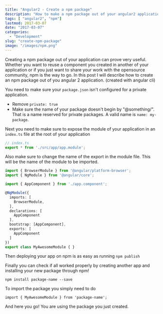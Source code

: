 ```yaml
---
title: "Angular2 - Create a npm package"
description: "How to make a npm package out of your angular2 application"
tags: [ "angular2", "npm"]
lastmod: 2017-03-07
date: "2017-03-07"
categories:
  - "Development"
slug: "create-npm-package"
image: "/images/npm.png"
---
```


Creating a npm package out of your application can prove very useful. Whether you want to reuse a component you created in another of your application or if you just want to share your work with the opensource community, npm is the way to go. In this post I will describe how to create an npm package out of you angular 2 application. (created with angular cli)

You need to make sure your `package.json` isn't configured for a private application.

- Remove `private: true`
- Make sure the name of your package doesn't begin by "@something/". That is a name reserved for private packages. A valid name is `name: my-package`.

Next you need to make sure to expose the module of your application in an `index.ts` file at the root of your application

```typescript
// index.ts
export * from './src/app/app.module';
```

Also make sure to change the name of the export in the module file. This will be the name of the module to be imported.

```typescript
import { BrowserModule } from '@angular/platform-browser';
import { NgModule } from '@angular/core';

import { AppComponent } from './app.component';

@NgModule({
  imports: [
    BrowserModule,
  ],
  declarations: [
    AppComponent
  ],
  bootstrap: [AppComponent],
  exports: [
    AppComponent
  ]
})
export class MyAwesomeModule { }
```

Then deploying your app on npm is as easy as running `npm publish`

Finally you can check if all worked properly by creating another app and installing your new package through npm!

`npm install package-name --save`

To import the package you simply need to do

`import { MyAwesomeModule } from 'package-name';`

And here you go! You are using the package you just created.
